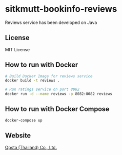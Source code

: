# sitkmutt-bookinfo-reviews

Reviews service has been developed on Java

## License

MIT License

## How to run with Docker

```bash
# Build Docker Image for reviews service
docker build -t reviews .

# Run ratings service on port 8082
docker run -d --name reviews -p 8082:8082 reviews
```

## How to run with Docker Compose

```bash
docker-compose up
```

## Website

[Opsta (Thailand) Co., Ltd.](https://www.opsta.co.th)
